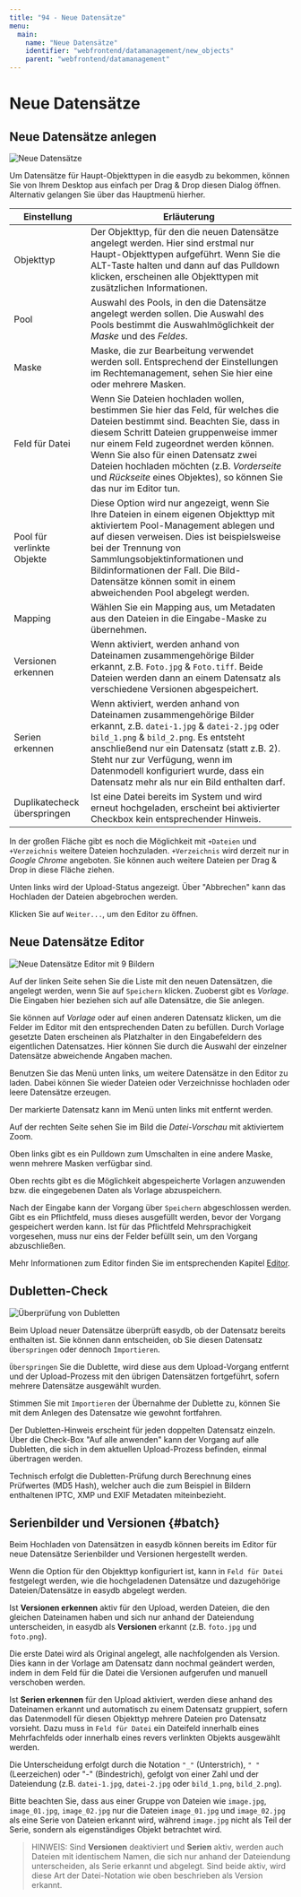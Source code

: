 ```yaml
---
title: "94 - Neue Datensätze"
menu:
  main:
    name: "Neue Datensätze"
    identifier: "webfrontend/datamanagement/new_objects"
    parent: "webfrontend/datamanagement"
---
```

# Neue Datensätze

## Neue Datensätze anlegen

![Neue Datensätze](new_object.png)

Um Datensätze für Haupt-Objekttypen in die easydb zu bekommen, können Sie von Ihrem Desktop aus einfach per Drag & Drop diesen Dialog öffnen. Alternativ gelangen Sie über das Hauptmenü hierher.

|Einstellung|Erläuterung|
|---|---|
|Objekttyp|Der Objekttyp, für den die neuen Datensätze angelegt werden. Hier sind erstmal nur Haupt-Objekttypen aufgeführt. Wenn Sie die ALT-Taste halten und dann auf das Pulldown klicken, erscheinen alle Objekttypen mit zusätzlichen Informationen.|
|Pool|Auswahl des Pools, in den die Datensätze angelegt werden sollen. Die Auswahl des Pools bestimmt die Auswahlmöglichkeit der *Maske* und des *Feldes*.|
|Maske|Maske, die zur Bearbeitung verwendet werden soll. Entsprechend der Einstellungen im Rechtemanagement, sehen Sie hier eine oder mehrere Masken.|
|Feld für Datei|Wenn Sie Dateien hochladen wollen, bestimmen Sie hier das Feld, für welches die Dateien bestimmt sind. Beachten Sie, dass in diesem Schritt Dateien gruppenweise immer nur einem Feld zugeordnet werden können. Wenn Sie also für einen Datensatz zwei Dateien hochladen möchten (z.B. *Vorderseite* und *Rückseite* eines Objektes), so können Sie das nur im Editor tun.|
|Pool für verlinkte Objekte|Diese Option wird nur angezeigt, wenn Sie Ihre Dateien in einem eigenen Objekttyp mit aktiviertem Pool-Management ablegen und auf diesen verweisen. Dies ist beispielsweise bei der Trennung von Sammlungsobjektinformationen und Bildinformationen der Fall. Die Bild-Datensätze können somit in einem abweichenden Pool abgelegt werden.|
|Mapping|Wählen Sie ein Mapping aus, um Metadaten aus den Dateien in die Eingabe-Maske zu übernehmen.|
|Versionen erkennen|Wenn aktiviert, werden anhand von Dateinamen zusammengehörige Bilder erkannt, z.B. `Foto.jpg` & `Foto.tiff`. Beide Dateien werden dann an einem Datensatz als verschiedene Versionen abgespeichert.|
|Serien erkennen|Wenn aktiviert, werden anhand von Dateinamen zusammengehörige Bilder erkannt, z.B. `datei-1.jpg` &  `datei-2.jpg` oder `bild_1.png` & `bild_2.png`. Es entsteht anschließend nur ein Datensatz (statt z.B. 2). Steht nur zur Verfügung, wenn im Datenmodell konfiguriert wurde, dass ein Datensatz mehr als nur ein Bild enthalten darf.|
|Duplikatecheck überspringen|Ist eine Datei bereits im System und wird erneut hochgeladen, erscheint bei aktivierter Checkbox kein entsprechender Hinweis.|

In der großen Fläche gibt es noch die Möglichkeit mit <code class="button">+Dateien</code> und <code class="button">+Verzeichnis</code> weitere Dateien hochzuladen. <code class="button">+Verzeichnis</code> wird derzeit nur in *Google Chrome* angeboten. Sie können auch weitere Dateien per Drag & Drop in diese Fläche ziehen.

Unten links wird der Upload-Status angezeigt. Über "Abbrechen" kann das Hochladen der Dateien abgebrochen werden.

Klicken Sie auf <code class="button">Weiter...</code>, um den Editor zu öffnen.


## Neue Datensätze Editor

![Neue Datensätze Editor mit 9 Bildern](new_object_edit.png)

Auf der linken Seite sehen Sie die Liste mit den neuen Datensätzen, die angelegt werden, wenn Sie auf <code class="button">Speichern</code> klicken. Zuoberst gibt es *Vorlage*. Die Eingaben hier beziehen sich auf alle Datensätze, die Sie anlegen.

Sie können auf *Vorlage* oder auf einen anderen Datensatz klicken, um die Felder im Editor mit den entsprechenden Daten zu befüllen. Durch Vorlage gesetzte Daten erscheinen als Platzhalter in den Eingabefeldern des eigentlichen Datensatzes. Hier können Sie durch die Auswahl der einzelner Datensätze abweichende Angaben machen. 

Benutzen Sie das Menü unten links, um weitere Datensätze in den Editor zu laden. Dabei können Sie wieder Dateien oder Verzeichnisse hochladen oder leere Datensätze erzeugen.

Der markierte Datensatz kann im Menü unten links mit <i class="fa fa-minus"></i> entfernt werden.

Auf der rechten Seite sehen Sie im Bild die *Datei-Vorschau* mit aktiviertem Zoom.

Oben links gibt es ein Pulldown zum Umschalten in eine andere Maske, wenn mehrere Masken verfügbar sind.

Oben rechts gibt es die Möglichkeit abgespeicherte Vorlagen anzuwenden bzw. die eingegebenen Daten als Vorlage abzuspeichern.

Nach der Eingabe kann der Vorgang über <code class="button">Speichern</code> abgeschlossen werden. Gibt es ein Pflichtfeld, muss dieses ausgefüllt werden, bevor der Vorgang gespeichert werden kann. Ist für das Pflichtfeld Mehrsprachigkeit vorgesehen, muss nur eins der Felder befüllt sein, um den Vorgang abzuschließen.

Mehr Informationen zum Editor finden Sie im entsprechenden Kapitel [Editor](../search/editor).

## Dubletten-Check

![Überprüfung von Dubletten](dublettencheck.png)

Beim Upload neuer Datensätze überprüft easydb, ob der Datensatz bereits enthalten ist. Sie können dann entscheiden, ob Sie diesen Datensatz <code class="button">Überspringen</code> oder dennoch <code class="button">Importieren</code>.

<code class="button">Überspringen</code> Sie die Dublette, wird diese aus dem Upload-Vorgang entfernt und der Upload-Prozess mit den übrigen Datensätzen fortgeführt, sofern mehrere Datensätze ausgewählt wurden.

Stimmen Sie mit <code class="button">Importieren</code> der Übernahme der Dublette zu, können Sie mit dem Anlegen des Datensatze wie gewohnt fortfahren.

Der Dubletten-Hinweis erscheint für jeden doppelten Datensatz einzeln. Über die Check-Box "Auf alle anwenden" kann der Vorgang auf alle Dubletten, die sich in dem aktuellen Upload-Prozess befinden, einmal übertragen werden.

Technisch erfolgt die Dubletten-Prüfung durch Berechnung eines Prüfwertes (MD5 Hash), welcher auch die zum Beispiel in Bildern enthaltenen IPTC, XMP und EXIF Metadaten miteinbezieht.

## Serienbilder und Versionen {#batch}

Beim Hochladen von Datensätzen in easydb können bereits im Editor für neue Datensätze Serienbilder und Versionen hergestellt werden.

Wenn die Option für den Objekttyp konfiguriert ist, kann in `Feld für Datei` festgelegt werden, wie die hochgeladenen Datensätze und dazugehörige Dateien/Datensätze in easydb abgelegt werden.

Ist **Versionen erkennen** aktiv für den Upload, werden Dateien, die den gleichen Dateinamen haben und sich nur anhand der Dateiendung unterscheiden, in easydb als **Versionen** erkannt (z.B. `foto.jpg` und `foto.png`).

Die erste Datei wird als Original angelegt, alle nachfolgenden als Version. Dies kann in der Vorlage am Datensatz dann nochmal geändert werden, indem in dem Feld für die Datei die Versionen aufgerufen und manuell verschoben werden.

Ist **Serien erkennen** für den Upload aktiviert, werden diese anhand des Dateinamen erkannt und automatisch zu einem Datensatz gruppiert, sofern das Datenmodell für diesen Objekttyp mehrere Dateien pro Datensatz vorsieht. Dazu muss in `Feld für Datei` ein Dateifeld innerhalb eines Mehrfachfelds oder innerhalb eines revers verlinkten Objekts ausgewählt werden.

Die Unterscheidung erfolgt durch die Notation `"_"` (Unterstrich), `" "` (Leerzeichen) oder "-" (Bindestrich), gefolgt von einer Zahl und der Dateiendung (z.B. `datei-1.jpg`, `datei-2.jpg` oder `bild_1.png`, `bild_2.png`).

Bitte beachten Sie, dass aus einer Gruppe von Dateien wie `image.jpg`, `image_01.jpg`, `image_02.jpg` nur die Dateien `image_01.jpg` und `image_02.jpg` als eine Serie von Dateien erkannt wird, während `image.jpg` nicht als Teil der Serie, sondern als eigenständiges Objekt betrachtet wird.

> HINWEIS: Sind **Versionen** deaktiviert und **Serien** aktiv, werden auch Dateien mit identischem Namen, die sich nur anhand der Dateiendung unterscheiden, als Serie erkannt und abgelegt. Sind beide aktiv, wird diese Art der Datei-Notation wie oben beschrieben als Version erkannt.
